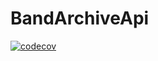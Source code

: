 # BandArchiveApi
[![codecov](https://codecov.io/gh/alpyilmaz1997/BandArchiveApi/branch/main/graph/badge.svg?token=SDRARECWMI)](https://codecov.io/gh/alpyilmaz1997/BandArchiveApi)
